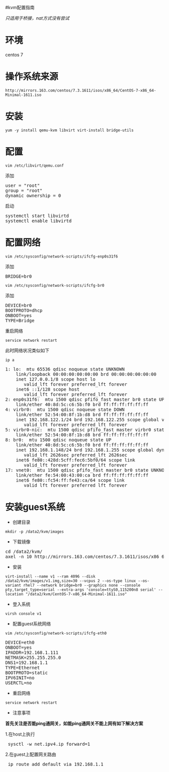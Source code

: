 #kvm配置指南

*只适用于桥接，nat方式没有尝试*

# 环境
centos 7

# 操作系统来源
`http://mirrors.163.com/centos/7.3.1611/isos/x86_64/CentOS-7-x86_64-Minimal-1611.iso`

# 安装
```
yum -y install qemu-kvm libvirt virt-install bridge-utils 
```

# 配置
```
vim /etc/libvirt/qemu.conf
```

添加
<pre>
user = "root"
group = "root"
dynamic_ownership = 0
</pre>

启动
<pre>
systemctl start libvirtd
systemctl enable libvirtd
</pre>

# 配置网络
```
vim /etc/sysconfig/network-scripts/ifcfg-enp0s31f6
```

添加
<pre>
BRIDGE=br0
</pre>

```
vim /etc/sysconfig/network-scripts/ifcfg-br0
```

添加
<pre>
DEVICE=br0
BOOTPROTO=dhcp
ONBOOT=yes
TYPE=Bridge
</pre>

重启网络

```service network restart```

此时网络状况类似如下

```ip a```
<pre>
1: lo: <LOOPBACK,UP,LOWER_UP> mtu 65536 qdisc noqueue state UNKNOWN 
    link/loopback 00:00:00:00:00:00 brd 00:00:00:00:00:00
    inet 127.0.0.1/8 scope host lo
       valid_lft forever preferred_lft forever
    inet6 ::1/128 scope host 
       valid_lft forever preferred_lft forever
2: enp0s31f6: <BROADCAST,MULTICAST,UP,LOWER_UP> mtu 1500 qdisc pfifo_fast master br0 state UP qlen 1000
    link/ether 40:8d:5c:c6:5b:f0 brd ff:ff:ff:ff:ff:ff
4: virbr0: <NO-CARRIER,BROADCAST,MULTICAST,UP> mtu 1500 qdisc noqueue state DOWN 
    link/ether 52:54:00:8f:1b:d8 brd ff:ff:ff:ff:ff:ff
    inet 192.168.122.1/24 brd 192.168.122.255 scope global virbr0
       valid_lft forever preferred_lft forever
5: virbr0-nic: <BROADCAST,MULTICAST> mtu 1500 qdisc pfifo_fast master virbr0 state DOWN qlen 500
    link/ether 52:54:00:8f:1b:d8 brd ff:ff:ff:ff:ff:ff
8: br0: <BROADCAST,MULTICAST,UP,LOWER_UP> mtu 1500 qdisc noqueue state UP 
    link/ether 40:8d:5c:c6:5b:f0 brd ff:ff:ff:ff:ff:ff
    inet 192.168.1.148/24 brd 192.168.1.255 scope global dynamic br0
       valid_lft 2626sec preferred_lft 2626sec
    inet6 fe80::428d:5cff:fec6:5bf0/64 scope link 
       valid_lft forever preferred_lft forever
17: vnet0: <BROADCAST,MULTICAST,UP,LOWER_UP> mtu 1500 qdisc pfifo_fast master br0 state UNKNOWN qlen 500
    link/ether fe:54:00:43:00:ca brd ff:ff:ff:ff:ff:ff
    inet6 fe80::fc54:ff:fe43:ca/64 scope link 
       valid_lft forever preferred_lft forever
</pre>

# 安装guest系统

- 创建目录

```mkdir -p /data2/kvm/images ```

- 下载镜像

<pre>
cd /data2/kvm/
axel -n 10 http://mirrors.163.com/centos/7.3.1611/isos/x86_64/CentOS-7-x86_64-Minimal-1611.iso
</pre>

- 安装

```
virt-install --name v1 --ram 4096 --disk /data2/kvm/images/v1.img,size=30 --vcpus 2 --os-type linux --os-variant rhel7 --network bridge=br0 --graphics none --console pty,target_type=serial --extra-args 'console=ttyS0,115200n8 serial' --location "/data2/kvm/CentOS-7-x86_64-Minimal-1611.iso"
```

- 登入系统

```
virsh console v1
```

- 配置guest系统网络

```vim /etc/sysconfig/network-scripts/ifcfg-eth0```

<pre>
DEVICE=eth0
ONBOOT=yes
IPADDR=192.168.1.111
NETMASK=255.255.255.0
DNS1=192.168.1.1
TYPE=Ethernet
BOOTPROTO=static
IPV6INIT=no
USERCTL=no
</pre>

- 重启网络 

```service network restart```

- 注意事项

**首先关注是否能ping通网关，如能ping通网关不能上网有如下解决方案**

  1.在host上执行
    <pre>
    sysctl -w net.ipv4.ip_forward=1
    </pre>

  2.在guest上配置网关路由
    <pre>
    ip route add default via 192.168.1.1
    </pre> 

